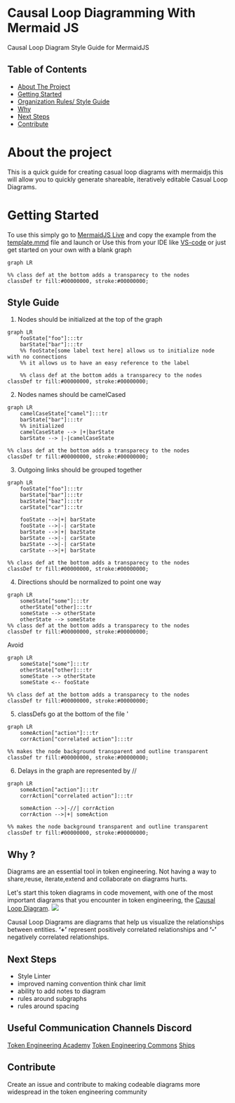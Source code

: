 # Causal Loop Diagramming With Mermaid JS

Causal Loop Diagram Style Guide for MermaidJS 
## Table of Contents
  - [About The Project](#about-the-project)
  - [Getting Started](#getting-started)
  - [Organization Rules/ Style Guide](#style-guide)
  - [Why](#why)
  - [Next Steps](#next-steps)
  - [Contribute](#contribute)


# About the project
This is a quick guide for creating casual loop diagrams with mermaidjs this will allow you to quickly generate shareable, iteratively editable Casual Loop Diagrams.

# Getting Started 
To use this simply go to [MermaidJS Live](https://mermaid.live) and copy the example from the [template.mmd](template.mmd) file and launch or 
Use this from your IDE like [VS-code](https://code.visualstudio.com/) or just get started on your own with a blank graph 
```
graph LR

%% class def at the bottom adds a transparecy to the nodes
classDef tr fill:#00000000, stroke:#00000000;
```

## Style Guide

1. Nodes should be initialized at the top of the graph
```
graph LR
    fooState["foo"]:::tr
    barState["bar"]:::tr
    %% fooState[some label text here] allows us to initialize node with no connections
    %% it allows us to have an easy reference to the label

    %% class def at the bottom adds a transparecy to the nodes
classDef tr fill:#00000000, stroke:#00000000;
```

2. Nodes names should be camelCased 
```
graph LR
    camelCaseState["camel"]:::tr
    barState["bar"]:::tr
    %% initialized 
    camelCaseState --> |+|barState
    barState --> |-|camelCaseState

%% class def at the bottom adds a transparecy to the nodes
classDef tr fill:#00000000, stroke:#00000000;
```

3. Outgoing links should be grouped together
```
graph LR
    fooState["foo"]:::tr
    barState["bar"]:::tr
    bazState["baz"]:::tr
    carState["car"]:::tr

    fooState -->|+| barState 
    fooState -->|-| carState 
    barState -->|+| bazState 
    barState -->|-| carState 
    bazState -->|-| carState 
    carState -->|+| barState 

%% class def at the bottom adds a transparecy to the nodes
classDef tr fill:#00000000, stroke:#00000000;
```

4. Directions should be normalized to point one way
```
graph LR
    someState["some"]:::tr
    otherState["other]:::tr
    someState --> otherState
    otherState --> someState
%% class def at the bottom adds a transparecy to the nodes
classDef tr fill:#00000000, stroke:#00000000;
```
Avoid
```
graph LR
    someState["some"]:::tr
    otherState["other]:::tr
    someState --> otherState
    someState <-- fooState

%% class def at the bottom adds a transparecy to the nodes
classDef tr fill:#00000000, stroke:#00000000;
```

5. classDefs go at the bottom of the file '
```
graph LR 
    someAction["action"]:::tr
    corrAction["correlated action"]:::tr

%% makes the node background transparent and outline transparent
classDef tr fill:#00000000, stroke:#00000000;
```

6. Delays in the graph are represented by //
```
graph LR 
    someAction["action"]:::tr
    corrAction["correlated action"]:::tr

    someAction -->|-//| corrAction
    corrAction -->|+| someAction

%% makes the node background transparent and outline transparent
classDef tr fill:#00000000, stroke:#00000000;
```

## Why ?
Diagrams are an essential tool in token engineering. Not having a way to share,reuse, iterate,extend and collaborate on diagrams hurts. 

Let's start this token diagrams in code movement, with one of the most important diagrams that you encounter in token engineering, the [Causal Loop Diagram](https://en.wikipedia.org/wiki/Causal_loop_diagram).
![](https://i.imgur.com/8BYWw4K.png)

Causal Loop Diagrams are diagrams that help us visualize the relationships between entities. **‘+’** represent positively correlated relationships and **‘-’** negatively correlated relationships.  


## Next Steps 
- Style Linter 
- improved naming convention think char limit
- ability to add notes to diagram
- rules around subgraphs
- rules around spacing

## Useful Communication Channels Discord
[Token Engineering Academy](https://discord.gg/2mNwEgrcGm)
[Token Engineering Commons](https://discord.gg/nRprMgkMcs)
[Ships](https://discord.gg/SmJv96G9PX)

## Contribute
Create an issue and contribute to making codeable diagrams 
more widespread in the token engineering community
